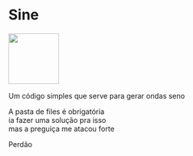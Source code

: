 # Sine
<img
  src="/files/icon.ico"
  style="display: inline-block; margin: 1 auto"
  width = 100> 
  
 Um código simples que serve para gerar ondas seno
 
 
 A pasta de files é obrigatória<br> 
 ia fazer uma solução pra isso<br> 
 mas a preguiça me atacou forte<br> 

Perdão
